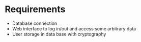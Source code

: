 # Requirements

- Database connection
- Web interface to log in/out and access some arbitrary data
- User storage in data base with cryptography

